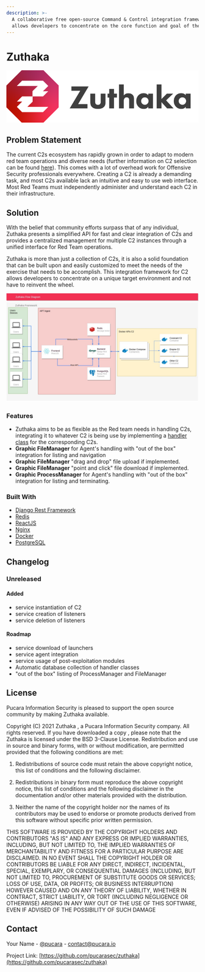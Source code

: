 ```yaml
---
description: >-
  A collaborative free open-source Command & Control integration framework that
  allows developers to concentrate on the core function and goal of their C2.
---
```


# Zuthaka



![](.gitbook/assets/variables-imagotipo-a-full-color-zuthaka-f-.png)



## Problem Statement

The current C2s ecosystem has rapidly grown in order to adapt to modern red team operations and diverse needs \(further information on C2 selection can be found [here](https://www.thec2matrix.com/)\). This comes with a lot of overhead work for Offensive Security professionals everywhere. Creating a C2 is already a demanding task, and most C2s available lack an intuitive and easy to use web interface. Most Red Teams must independently administer and understand each C2 in their infrastructure.

## Solution

With the belief that community efforts surpass that of any individual, Zuthaka presents a simplified API for fast and clear integration of C2s and provides a centralized management for multiple C2 instances through a unified interface for Red Team operations.

Zuthaka is more than just a collection of C2s, it is also a solid foundation that can be built upon and easily customized to meet the needs of the exercise that needs to be accomplish. This integration framework for C2 allows developers to concentrate on a unique target environment and not have to reinvent the wheel.

![Zuthaka Framework](.gitbook/assets/draw-infrastructure.jpg)

### Features

* Zuthaka aims to be as flexible as the Red team needs in handling C2s, integrating it to whatever C2 is being use by implementing a [handler class](integrating-c2s.md) for the corresponding C2s.
* **Graphic FileManager** for Agent's handling with "out of the box" integration for listing and navigation
* **Graphic FileManager** "drag and drop" file upload if implemented.
* **Graphic FileManager** "point and click" file download if implemented.
* **Graphic ProcessManager** for Agent's handling with "out of the box" integration for listing and terminating.

### Built With

* [Django Rest Framework](https://www.django-rest-framework.org/)
* [Redis](https://redis.io/)
* [ReactJS](https://reactjs.org)
* [Nginx](https://www.nginx.com/)
* [Docker](https://www.docker.com/)
* [PostgreSQL](https://www.postgresql.org//)

## Changelog

### Unreleased                                        

#### Added

* service instantiation of C2
* service creation of listeners
* service deletion of listeners

#### Roadmap

* service download of launchers
* service agent integration
* service usage of post-exploitation modules
* Automatic database collection of handler classes
* "out of the box" listing of ProcessManager and FileManager

## License

Pucara Information Security  is pleased to support the open source community by making Zuthaka available.

Copyright \(C\) 2021 Zuthaka , a Pucara Information Security company. All rights reserved. If you have downloaded a copy , please note that the Zuthaka is licensed under the BSD 3-Clause License. Redistribution and use in source and binary forms, with or without modification, are permitted provided that the following conditions are met:

1. Redistributions of source code must retain the above copyright notice, this list of conditions and the following disclaimer.

2. Redistributions in binary form must reproduce the above copyright notice, this list of conditions and the following disclaimer in the documentation and/or other materials provided with the distribution.

3. Neither the name of the copyright holder nor the names of its contributors may be used to endorse or promote products derived from this software without specific prior written permission.

THIS SOFTWARE IS PROVIDED BY THE COPYRIGHT HOLDERS AND CONTRIBUTORS "AS IS" AND ANY EXPRESS OR IMPLIED WARRANTIES, INCLUDING, BUT NOT LIMITED TO, THE IMPLIED WARRANTIES OF MERCHANTABILITY AND FITNESS FOR A PARTICULAR PURPOSE ARE DISCLAIMED. IN NO EVENT SHALL THE COPYRIGHT HOLDER OR CONTRIBUTORS BE LIABLE FOR ANY DIRECT, INDIRECT, INCIDENTAL, SPECIAL, EXEMPLARY, OR CONSEQUENTIAL DAMAGES \(INCLUDING, BUT NOT LIMITED TO, PROCUREMENT OF SUBSTITUTE GOODS OR SERVICES; LOSS OF USE, DATA, OR PROFITS; OR BUSINESS INTERRUPTION\) HOWEVER CAUSED AND ON ANY THEORY OF LIABILITY, WHETHER IN CONTRACT, STRICT LIABILITY, OR TORT \(INCLUDING NEGLIGENCE OR OTHERWISE\) ARISING IN ANY WAY OUT OF THE USE OF THIS SOFTWARE, EVEN IF ADVISED OF THE POSSIBILITY OF SUCH DAMAGE

## Contact

Your Name - [@pucara](https://twitter.com/pucarasec) - contact@pucara.io

Project Link: [https://github.com/pucarasec/zuthaka](https://github.com/pucarasec/zuthaka)

